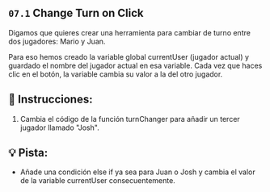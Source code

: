 ## `07.1` Change Turn on Click
Digamos que quieres crear una herramienta para cambiar de turno entre dos jugadores: Mario y Juan.

Para eso hemos creado la variable global currentUser (jugador actual) y guardado el nombre del jugador actual en esa variable. Cada vez que haces clic en el botón, la variable cambia su valor a la del otro jugador.

## 📝 Instrucciones:
1. Cambia el código de la función turnChanger para añadir un tercer jugador llamado "Josh".
## 💡 Pista:
- Añade una condición else if ya sea para Juan o Josh y cambia el valor de la variable currentUser consecuentemente.